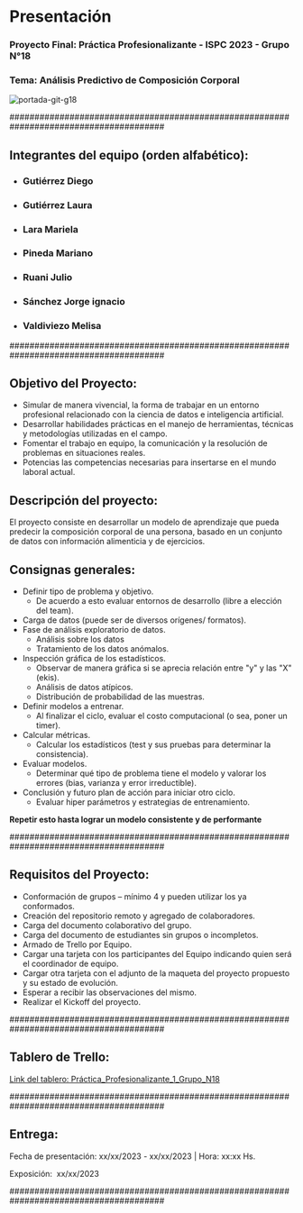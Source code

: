 # Presentación
### Proyecto Final: Práctica Profesionalizante - ISPC 2023 - Grupo N°18

### Tema: Análisis Predictivo de Composición Corporal

![portada-git-g18](https://github.com/julio-ruani-ispc/Grupo18-PracticaProfesionalizante/assets/112911957/bf6a2253-b37d-49cb-a655-f1710d287bff)



#######################################################################################

## Integrantes del equipo (orden alfabético):

- ### Gutiérrez Diego

- ### Gutiérrez Laura

- ### Lara Mariela

- ### Pineda Mariano

- ### Ruani Julio

- ### Sánchez Jorge ignacio

- ### Valdiviezo Melisa

#######################################################################################

## Objetivo del Proyecto:

* Simular de manera vivencial, la forma de trabajar en un entorno profesional relacionado con la ciencia de datos e inteligencia artificial.
* Desarrollar habilidades prácticas en el manejo de herramientas, técnicas y metodologías utilizadas en el campo.
* Fomentar el trabajo en equipo, la comunicación y la resolución de problemas en situaciones reales.
* Potencias las competencias necesarias para insertarse en el mundo laboral actual.

## Descripción del proyecto:

El proyecto consiste en desarrollar un modelo de aprendizaje que pueda predecir la composición corporal de una persona, basado en un conjunto de datos con información alimenticia y de ejercicios.

## Consignas generales:

* Definir tipo de problema y objetivo.
    - De acuerdo a esto evaluar entornos de desarrollo (libre a elección del team).
* Carga de datos (puede ser de diversos orígenes/ formatos).
* Fase de análisis exploratorio de datos.
    - Análisis sobre los datos
    - Tratamiento de los datos anómalos.
* Inspección gráfica de los estadísticos.
    - Observar de manera gráfica si se aprecia relación entre "y" y las "X" (ekis).
    - Análisis de datos atípicos.
    - Distribución de probabilidad de las muestras.
* Definir modelos a entrenar.
    - Al finalizar el ciclo, evaluar el costo computacional (o sea, poner un timer).
* Calcular métricas.
    - Calcular los estadísticos (test y sus pruebas para determinar la consistencia).
* Evaluar modelos.
    - Determinar qué tipo de problema tiene el modelo y valorar los errores (bias, varianza y error irreductible).
* Conclusión y futuro plan de acción para iniciar otro ciclo.
    - Evaluar hiper parámetros y estrategias de entrenamiento.

**Repetir esto hasta lograr un modelo consistente y de performante**

#######################################################################################

## Requisitos del Proyecto:

* Conformación de grupos – mínimo 4 y pueden utilizar los ya conformados.
* Creación del repositorio remoto y agregado de colaboradores.
* Carga del documento colaborativo del grupo.
* Carga del documento de estudiantes sin grupos o incompletos.
* Armado de Trello por Equipo.
* Cargar una tarjeta con los participantes del Equipo indicando quien será el coordinador de equipo.
* Cargar otra tarjeta con el adjunto de la maqueta del proyecto propuesto y su estado de evolución.
* Esperar a recibir las observaciones del mismo.
* Realizar el Kickoff del proyecto.

#######################################################################################

## Tablero de Trello:

[Link del tablero: Práctica_Profesionalizante_1_Grupo_N18](https://trello.com/b/FYwfPsFE/práctica-profesionalizante-1grupo-18)

#######################################################################################

## Entrega:

Fecha de presentación: xx/xx/2023 - xx/xx/2023 | Hora: xx:xx Hs.

Exposición:  xx/xx/2023

#######################################################################################
